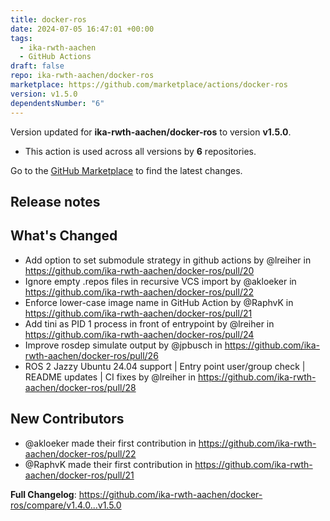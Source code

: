 ```yaml
---
title: docker-ros
date: 2024-07-05 16:47:01 +00:00
tags:
  - ika-rwth-aachen
  - GitHub Actions
draft: false
repo: ika-rwth-aachen/docker-ros
marketplace: https://github.com/marketplace/actions/docker-ros
version: v1.5.0
dependentsNumber: "6"
---
```



Version updated for **ika-rwth-aachen/docker-ros** to version **v1.5.0**.
- This action is used across all versions by **6** repositories.

Go to the [GitHub Marketplace](https://github.com/marketplace/actions/docker-ros) to find the latest changes.

## Release notes

## What's Changed
* Add option to set submodule strategy in github actions by @lreiher in https://github.com/ika-rwth-aachen/docker-ros/pull/20
* Ignore empty .repos files in recursive VCS import by @akloeker in https://github.com/ika-rwth-aachen/docker-ros/pull/22
* Enforce lower-case image name in GitHub Action by @RaphvK in https://github.com/ika-rwth-aachen/docker-ros/pull/21
* Add tini as PID 1 process in front of entrypoint by @lreiher in https://github.com/ika-rwth-aachen/docker-ros/pull/24
* Improve rosdep simulate output by @jpbusch in https://github.com/ika-rwth-aachen/docker-ros/pull/26
* ROS 2 Jazzy Ubuntu 24.04 support | Entry point user/group check | README updates | CI fixes by @lreiher in https://github.com/ika-rwth-aachen/docker-ros/pull/28

## New Contributors
* @akloeker made their first contribution in https://github.com/ika-rwth-aachen/docker-ros/pull/22
* @RaphvK made their first contribution in https://github.com/ika-rwth-aachen/docker-ros/pull/21

**Full Changelog**: https://github.com/ika-rwth-aachen/docker-ros/compare/v1.4.0...v1.5.0
